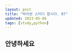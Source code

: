 ```yaml
---
layout: post
title: "파이썬 스터디 합시다. 07"
updated: 2023-05-06
tags: [study,python]
---
```


## 안녕하세요